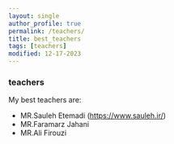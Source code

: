 ```yaml
---
layout: single
author_profile: true
permalink: /teachers/
title: best_teachers
tags: [teachers]
modified: 12-17-2023
---
```

### teachers
My best teachers are:
* MR.Sauleh Etemadi (https://www.sauleh.ir/)
* MR.Faramarz Jahani
* MR.Ali Firouzi

